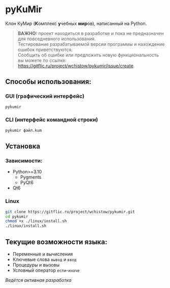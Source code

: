 # pyKuMir

Клон КуМир (**К**омплекс **у**чебных **мир**ов), написанный на Python.

> **ВАЖНО:** проект находиться в разработке и пока не предназначен для повседневного использования.\
> Тестирование разрабатываемой версии программы и нахождение ошибок приветствуются.\
> Сообщить об ошибке или предложить новую функциональность вы можете по ссылке: <https://gitflic.ru/project/wchistow/pykumir/issue/create>.

## Способы использования:

### GUI (графический интерфейс)

```sh
pykumir
```

### CLI (интерфейс командной строки)

```sh
pykumir файл.kum
```

## Установка

### Зависимости:

+ Python>=3.10
   + Pygments
   + PyQt6
+ Qt6

### Linux

```sh
git clone https://gitflic.ru/project/wchistow/pykumir.git
cd pykumir
chmod +x ./linux/install.sh
./linux/install.sh
```

## Текущие возможности языка:

 + Переменные и вычисления
 + Ключевые слова `вывод` и `ввод`
 + Процедуры и вызовы
 + Условный оператор `если`-`иначе`

*Ведётся активная разработка*
